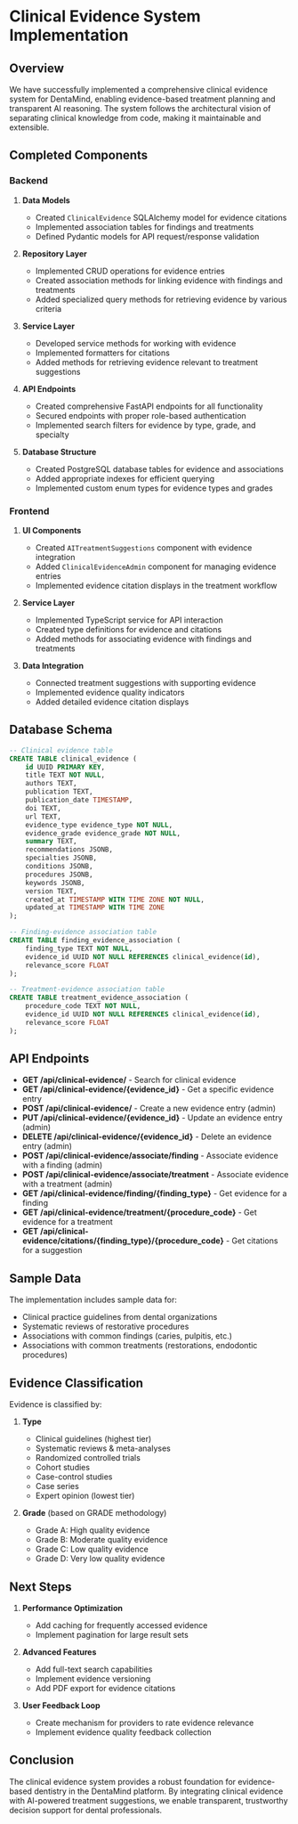 # Clinical Evidence System Implementation

## Overview

We have successfully implemented a comprehensive clinical evidence system for DentaMind, enabling evidence-based treatment planning and transparent AI reasoning. The system follows the architectural vision of separating clinical knowledge from code, making it maintainable and extensible.

## Completed Components

### Backend

1. **Data Models**
   - Created `ClinicalEvidence` SQLAlchemy model for evidence citations
   - Implemented association tables for findings and treatments
   - Defined Pydantic models for API request/response validation

2. **Repository Layer**
   - Implemented CRUD operations for evidence entries
   - Created association methods for linking evidence with findings and treatments
   - Added specialized query methods for retrieving evidence by various criteria

3. **Service Layer**
   - Developed service methods for working with evidence
   - Implemented formatters for citations
   - Added methods for retrieving evidence relevant to treatment suggestions

4. **API Endpoints**
   - Created comprehensive FastAPI endpoints for all functionality
   - Secured endpoints with proper role-based authentication
   - Implemented search filters for evidence by type, grade, and specialty

5. **Database Structure**
   - Created PostgreSQL database tables for evidence and associations
   - Added appropriate indexes for efficient querying
   - Implemented custom enum types for evidence types and grades

### Frontend

1. **UI Components**
   - Created `AITreatmentSuggestions` component with evidence integration
   - Added `ClinicalEvidenceAdmin` component for managing evidence entries
   - Implemented evidence citation displays in the treatment workflow

2. **Service Layer**
   - Implemented TypeScript service for API interaction
   - Created type definitions for evidence and citations
   - Added methods for associating evidence with findings and treatments

3. **Data Integration**
   - Connected treatment suggestions with supporting evidence
   - Implemented evidence quality indicators
   - Added detailed evidence citation displays

## Database Schema

```sql
-- Clinical evidence table
CREATE TABLE clinical_evidence (
    id UUID PRIMARY KEY,
    title TEXT NOT NULL,
    authors TEXT,
    publication TEXT,
    publication_date TIMESTAMP,
    doi TEXT,
    url TEXT,
    evidence_type evidence_type NOT NULL,
    evidence_grade evidence_grade NOT NULL,
    summary TEXT,
    recommendations JSONB,
    specialties JSONB,
    conditions JSONB,
    procedures JSONB,
    keywords JSONB,
    version TEXT,
    created_at TIMESTAMP WITH TIME ZONE NOT NULL,
    updated_at TIMESTAMP WITH TIME ZONE
);

-- Finding-evidence association table
CREATE TABLE finding_evidence_association (
    finding_type TEXT NOT NULL,
    evidence_id UUID NOT NULL REFERENCES clinical_evidence(id),
    relevance_score FLOAT
);

-- Treatment-evidence association table
CREATE TABLE treatment_evidence_association (
    procedure_code TEXT NOT NULL,
    evidence_id UUID NOT NULL REFERENCES clinical_evidence(id),
    relevance_score FLOAT
);
```

## API Endpoints

- **GET /api/clinical-evidence/** - Search for clinical evidence
- **GET /api/clinical-evidence/{evidence_id}** - Get a specific evidence entry
- **POST /api/clinical-evidence/** - Create a new evidence entry (admin)
- **PUT /api/clinical-evidence/{evidence_id}** - Update an evidence entry (admin)
- **DELETE /api/clinical-evidence/{evidence_id}** - Delete an evidence entry (admin)
- **POST /api/clinical-evidence/associate/finding** - Associate evidence with a finding (admin)
- **POST /api/clinical-evidence/associate/treatment** - Associate evidence with a treatment (admin)
- **GET /api/clinical-evidence/finding/{finding_type}** - Get evidence for a finding
- **GET /api/clinical-evidence/treatment/{procedure_code}** - Get evidence for a treatment
- **GET /api/clinical-evidence/citations/{finding_type}/{procedure_code}** - Get citations for a suggestion

## Sample Data

The implementation includes sample data for:

- Clinical practice guidelines from dental organizations
- Systematic reviews of restorative procedures
- Associations with common findings (caries, pulpitis, etc.)
- Associations with common treatments (restorations, endodontic procedures)

## Evidence Classification

Evidence is classified by:

1. **Type**
   - Clinical guidelines (highest tier)
   - Systematic reviews & meta-analyses
   - Randomized controlled trials
   - Cohort studies
   - Case-control studies
   - Case series
   - Expert opinion (lowest tier)

2. **Grade** (based on GRADE methodology)
   - Grade A: High quality evidence
   - Grade B: Moderate quality evidence
   - Grade C: Low quality evidence
   - Grade D: Very low quality evidence

## Next Steps

1. **Performance Optimization**
   - Add caching for frequently accessed evidence
   - Implement pagination for large result sets

2. **Advanced Features**
   - Add full-text search capabilities
   - Implement evidence versioning
   - Add PDF export for evidence citations

3. **User Feedback Loop**
   - Create mechanism for providers to rate evidence relevance
   - Implement evidence quality feedback collection

## Conclusion

The clinical evidence system provides a robust foundation for evidence-based dentistry in the DentaMind platform. By integrating clinical evidence with AI-powered treatment suggestions, we enable transparent, trustworthy decision support for dental professionals. 